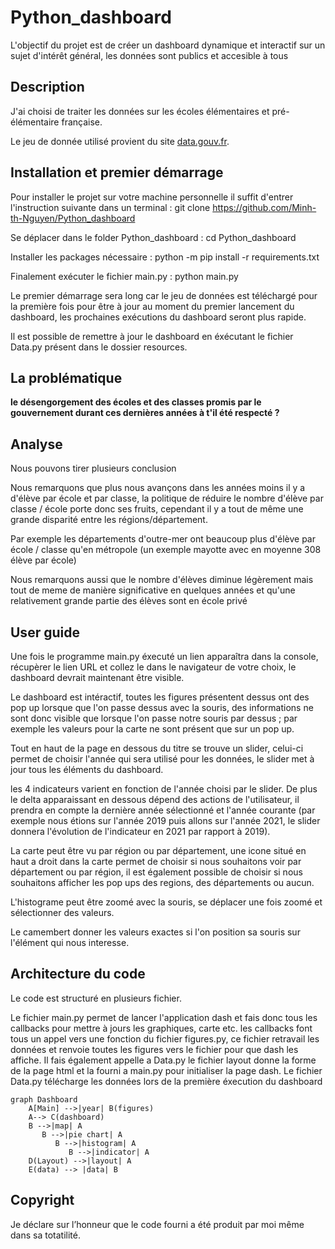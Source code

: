 # Python_dashboard

L'objectif du projet est de créer un dashboard dynamique et interactif sur un sujet d'intérêt général, les données sont publics et accesible à tous

## Description

J'ai choisi de traiter les données sur les écoles élémentaires et pré-élémentaire française.

Le jeu de donnée utilisé provient du site [data.gouv.fr](https://www.data.gouv.fr/fr/datasets/effectifs-deleves-par-niveau-et-nombre-de-classes-par-ecole-date-dobservation-au-debut-du-mois-doctobre-chaque-annee/).

## Installation et premier démarrage

Pour installer le projet sur votre machine personnelle il suffit d'entrer l'instruction suivante dans un terminal : 
git clone https://github.com/Minh-th-Nguyen/Python_dashboard

Se déplacer dans le folder Python_dashboard :
cd Python_dashboard

Installer les packages nécessaire :
python -m pip install -r requirements.txt

Finalement exécuter le fichier main.py :
python main.py

Le premier démarrage sera long car le jeu de données est téléchargé pour la première fois pour être à jour au moment du premier lancement du dashboard, les prochaines exécutions du dashboard seront plus rapide.

Il est possible de remettre à jour le dashboard en éxécutant le fichier Data.py présent dans le dossier resources.

## La problématique 

**le désengorgement des écoles et des classes promis par le gouvernement durant ces dernières années à t'il été respecté ?**

## Analyse

Nous pouvons tirer plusieurs conclusion

Nous remarquons que plus nous avançons dans les années moins il y a d'élève par école et par classe, la politique de réduire le nombre d'élève par classe / école porte donc ses fruits, cependant il y a tout de même une grande disparité entre les régions/département. 

Par exemple les départements d'outre-mer ont beaucoup plus d'élève par école / classe qu'en métropole (un exemple mayotte avec en moyenne 308 élève par école)

Nous remarquons aussi que le nombre d'élèves diminue légèrement mais tout de meme de manière significative en quelques années et qu'une relativement grande partie des élèves sont en école privé

## User guide

Une fois le programme main.py éxecuté un lien apparaîtra dans la console, récupèrer le lien URL et collez le dans le navigateur de votre choix, le dashboard devrait maintenant être visible.

Le dashboard est intéractif, toutes les figures présentent dessus ont des pop up lorsque que l'on passe dessus avec la souris, des informations ne sont donc visible que lorsque l'on passe notre souris par dessus ; par exemple les valeurs pour la carte ne sont présent que sur un pop up.

Tout en haut de la page en dessous du titre se trouve un slider, celui-ci permet de choisir l'année qui sera utilisé pour les données, le slider met à jour tous les éléments du dashboard.

les 4 indicateurs varient en fonction de l'année choisi par le slider. De plus le delta apparaissant en dessous dépend des actions de l'utilisateur, il prendra en compte la dernière année sélectionné et l'année courante (par exemple nous étions sur l'année 2019 puis allons sur l'année 2021, le slider donnera l'évolution de l'indicateur en 2021 par rapport à 2019).

La carte peut être vu par région ou par département, une icone situé en haut a droit dans la carte permet de choisir si nous souhaitons voir par département ou par région, il est également possible de choisir si nous souhaitons afficher les pop ups des regions, des départements ou aucun.

L'histograme peut être zoomé avec la souris, se déplacer une fois zoomé et sélectionner des valeurs.

Le camembert donner les valeurs exactes si l'on position sa souris sur l'élément qui nous interesse.

## Architecture du code
 
Le code est structuré en plusieurs fichier. 

Le fichier main.py permet de lancer l'application dash et fais donc tous les callbacks pour mettre à jours les graphiques, carte etc.
les callbacks font tous un appel vers une fonction du fichier figures.py, ce fichier retravail les données et renvoie toutes les figures vers le fichier pour que dash les affiche. Il fais également appelle a Data.py
le fichier layout donne la forme de la page html et la fourni a main.py pour initialiser la page dash.
Le fichier Data.py télécharge les données lors de la première éxecution du dashboard

```mermaid
graph Dashboard
    A[Main] -->|year| B(figures)
    A--> C(dashboard)
    B -->|map| A
       B -->|pie chart| A
          B -->|histogram| A
             B -->|indicator| A
    D(Layout) -->|layout| A
    E(data) --> |data| B 
```
## Copyright

Je déclare sur l’honneur que le code fourni a été produit par moi même dans sa totatilité.